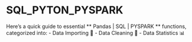 # SQL_PYTON_PYSPARK
Here’s a quick guide to essential ** Pandas | SQL | PYSPARK ** functions, categorized into: - Data Importing 📝 - Data Cleaning 🧼 - Data Statistics 📊
